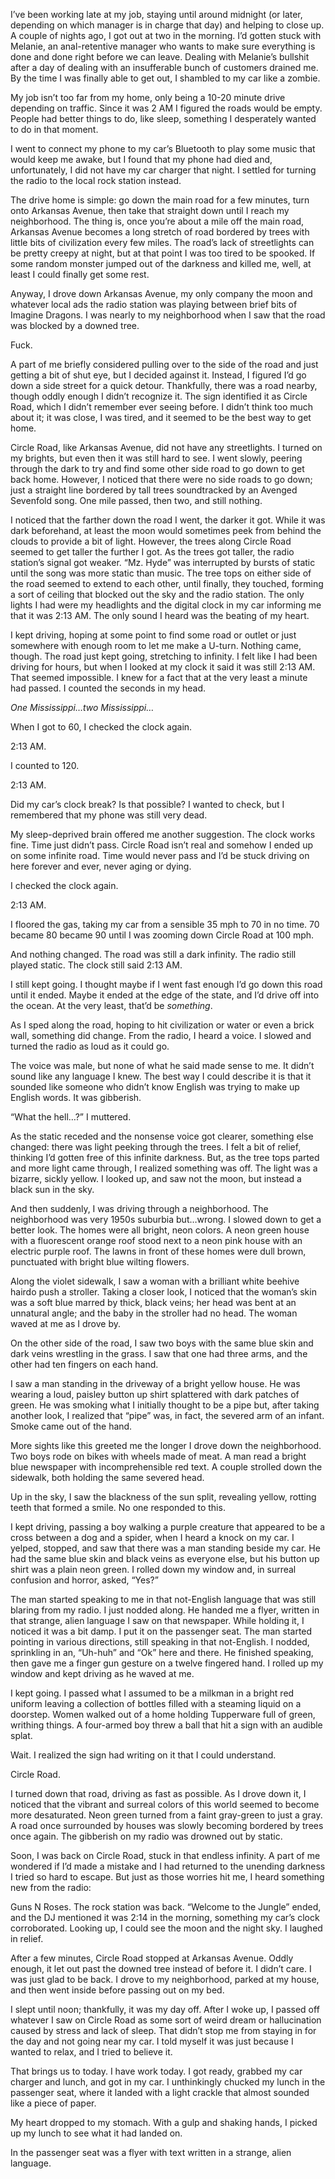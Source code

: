 I’ve been working late at my job, staying until around midnight (or later, depending on which manager is in charge that day) and helping to close up. A couple of nights ago, I got out at two in the morning. I’d gotten stuck with Melanie, an anal-retentive manager who wants to make sure everything is done and done right before we can leave. Dealing with Melanie’s bullshit after a day of dealing with an insufferable bunch of customers drained me. By the time I was finally able to get out, I shambled to my car like a zombie.

My job isn’t too far from my home, only being a 10-20 minute drive depending on traffic. Since it was 2 AM I figured the roads would be empty. People had better things to do, like sleep, something I desperately wanted to do in that moment.

I went to connect my phone to my car’s Bluetooth to play some music that would keep me awake, but I found that my phone had died and, unfortunately, I did not have my car charger that night. I settled for turning the radio to the local rock station instead.

The drive home is simple: go down the main road for a few minutes, turn onto Arkansas Avenue, then take that straight down until I reach my neighborhood. The thing is, once you’re about a mile off the main road, Arkansas Avenue becomes a long stretch of road bordered by trees with little bits of civilization every few miles. The road’s lack of streetlights can be pretty creepy at night, but at that point I was too tired to be spooked. If some random monster jumped out of the darkness and killed me, well, at least I could finally get some rest.

Anyway, I drove down Arkansas Avenue, my only company the moon and whatever local ads the radio station was playing between brief bits of Imagine Dragons. I was nearly to my neighborhood when I saw that the road was blocked by a downed tree.

Fuck.

A part of me briefly considered pulling over to the side of the road and just getting a bit of shut eye, but I decided against it. Instead, I figured I’d go down a side street for a quick detour. Thankfully, there was a road nearby, though oddly enough I didn’t recognize it. The sign identified it as Circle Road, which I didn’t remember ever seeing before. I didn’t think too much about it; it was close, I was tired, and it seemed to be the best way to get home.

Circle Road, like Arkansas Avenue, did not have any streetlights. I turned on my brights, but even then it was still hard to see. I went slowly, peering through the dark to try and find some other side road to go down to get back home. However, I noticed that there were no side roads to go down; just a straight line bordered by tall trees soundtracked by an Avenged Sevenfold song. One mile passed, then two, and still nothing.

I noticed that the farther down the road I went, the darker it got. While it was dark beforehand, at least the moon would sometimes peek from behind the clouds to provide a bit of light. However, the trees along Circle Road seemed to get taller the further I got. As the trees got taller, the radio station’s signal got weaker. “Mz. Hyde” was interrupted by bursts of static until the song was more static than music. The tree tops on either side of the road seemed to extend to each other, until finally, they touched, forming a sort of ceiling that blocked out the sky and the radio station. The only lights I had were my headlights and the digital clock in my car informing me that it was 2:13 AM. The only sound I heard was the beating of my heart.

I kept driving, hoping at some point to find some road or outlet or just somewhere with enough room to let me make a U-turn. Nothing came, though. The road just kept going, stretching to infinity. I felt like I had been driving for hours, but when I looked at my clock it said it was still 2:13 AM. That seemed impossible. I knew for a fact that at the very least a minute had passed. I counted the seconds in my head.

*One Mississippi…two Mississippi…*

When I got to 60, I checked the clock again.

2:13 AM.

I counted to 120.

2:13 AM.

Did my car’s clock break? Is that possible? I wanted to check, but I remembered that my phone was still very dead.

My sleep-deprived brain offered me another suggestion. The clock works fine. Time just didn’t pass. Circle Road isn’t real and somehow I ended up on some infinite road. Time would never pass and I’d be stuck driving on here forever and ever, never aging or dying.

I checked the clock again.

2:13 AM.

I floored the gas, taking my car from a sensible 35 mph to 70 in no time. 70 became 80 became 90 until I was zooming down Circle Road at 100 mph.

And nothing changed. The road was still a dark infinity. The radio still played static. The clock still said 2:13 AM.  

I still kept going. I thought maybe if I went fast enough I’d go down this road until it ended. Maybe it ended at the edge of the state, and I’d drive off into the ocean. At the very least, that’d be *something*.

As I sped along the road, hoping to hit civilization or water or even a brick wall, something did change. From the radio, I heard a voice. I slowed and turned the radio as loud as it could go.

The voice was male, but none of what he said made sense to me. It didn’t sound like any language I knew. The best way I could describe it is that it sounded like someone who didn’t know English was trying to make up English words. It was gibberish.

“What the hell…?” I muttered.

As the static receded and the nonsense voice got clearer, something else changed: there was light peeking through the trees. I felt a bit of relief, thinking I’d gotten free of this infinite darkness. But, as the tree tops parted and more light came through, I realized something was off. The light was a bizarre, sickly yellow. I looked up, and saw not the moon, but instead a black sun in the sky.

And then suddenly, I was driving through a neighborhood. The neighborhood was very 1950s suburbia but…wrong. I slowed down to get a better look. The homes were all bright, neon colors. A neon green house with a fluorescent orange roof stood next to a neon pink house with an electric purple roof. The lawns in front of these homes were dull brown, punctuated with bright blue wilting flowers.

Along the violet sidewalk, I saw a woman with a brilliant white beehive hairdo push a stroller. Taking a closer look, I noticed that the woman’s skin was a soft blue marred by thick, black veins; her head was bent at an unnatural angle; and the baby in the stroller had no head. The woman waved at me as I drove by.

On the other side of the road, I saw two boys with the same blue skin and dark veins wrestling in the grass. I saw that one had three arms, and the other had ten fingers on each hand.

I saw a man standing in the driveway of a bright yellow house. He was wearing a loud, paisley button up shirt splattered with dark patches of green. He was smoking what I initially thought to be a pipe but, after taking another look, I realized that “pipe” was, in fact, the severed arm of an infant. Smoke came out of the hand.

More sights like this greeted me the longer I drove down the neighborhood. Two boys rode on bikes with wheels made of meat. A man read a bright blue newspaper with incomprehensible red text. A couple strolled down the sidewalk, both holding the same severed head.

Up in the sky, I saw the blackness of the sun split, revealing yellow, rotting teeth that formed a smile. No one responded to this.

I kept driving, passing a boy walking a purple creature that appeared to be a cross between a dog and a spider, when I heard a knock on my car. I yelped, stopped, and saw that there was a man standing beside my car. He had the same blue skin and black veins as everyone else, but his button up shirt was a plain neon green. I rolled down my window and, in surreal confusion and horror, asked, “Yes?”

The man started speaking to me in that not-English language that was still blaring from my radio. I just nodded along. He handed me a flyer, written in that strange, alien language I saw on that newspaper. While holding it, I noticed it was a bit damp. I put it on the passenger seat. The man started pointing in various directions, still speaking in that not-English. I nodded, sprinkling in an, “Uh-huh” and “Ok” here and there. He finished speaking, then gave me a finger gun gesture on a twelve fingered hand. I rolled up my window and kept driving as he waved at me.

I kept going. I passed what I assumed to be a milkman in a bright red uniform leaving a collection of bottles filled with a steaming liquid on a doorstep. Women walked out of a home holding Tupperware full of green, writhing things. A four-armed boy threw a ball that hit a sign with an audible splat.

Wait. I realized the sign had writing on it that I could understand.

Circle Road.

I turned down that road, driving as fast as possible. As I drove down it, I noticed that the vibrant and surreal colors of this world seemed to become more desaturated. Neon green turned from a faint gray-green to just a gray. A road once surrounded by houses was slowly becoming bordered by trees once again. The gibberish on my radio was drowned out by static.

Soon, I was back on Circle Road, stuck in that endless infinity. A part of me wondered if I’d made a mistake and I had returned to the unending darkness I tried so hard to escape. But just as those worries hit me, I heard something new from the radio:

Guns N Roses. The rock station was back. “Welcome to the Jungle” ended, and the DJ mentioned it was 2:14 in the morning, something my car’s clock corroborated. Looking up, I could see the moon and the night sky. I laughed in relief.

After a few minutes, Circle Road stopped at Arkansas Avenue. Oddly enough, it let out past the downed tree instead of before it. I didn’t care. I was just glad to be back. I drove to my neighborhood, parked at my house, and then went inside before passing out on my bed.

I slept until noon; thankfully, it was my day off. After I woke up, I passed off whatever I saw on Circle Road as some sort of weird dream or hallucination caused by stress and lack of sleep. That didn’t stop me from staying in for the day and not going near my car. I told myself it was just because I wanted to relax, and I tried to believe it.

That brings us to today. I have work today. I got ready, grabbed my car charger and lunch, and got in my car. I unthinkingly chucked my lunch in the passenger seat, where it landed with a light crackle that almost sounded like a piece of paper.

My heart dropped to my stomach. With a gulp and shaking hands, I picked up my lunch to see what it had landed on.

In the passenger seat was a flyer with text written in a strange, alien language.